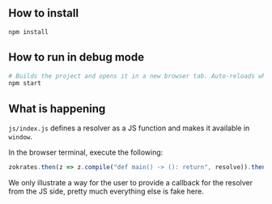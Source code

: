 ## How to install

```sh
npm install
```

## How to run in debug mode

```sh
# Builds the project and opens it in a new browser tab. Auto-reloads when the project changes.
npm start
```

## What is happening

`js/index.js` defines a resolver as a JS function and makes it available in `window`.

In the browser terminal, execute the following:
```js
zokrates.then(z => z.compile("def main() -> (): return", resolve)).then(console.log)
```

We only illustrate a way for the user to provide a callback for the resolver from the JS side, pretty much everything else is fake here.
